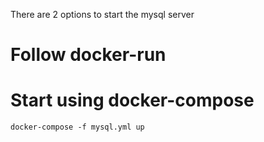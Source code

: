 There are 2 options to start the mysql server
# Follow docker-run

# Start using docker-compose
`docker-compose -f mysql.yml up`
